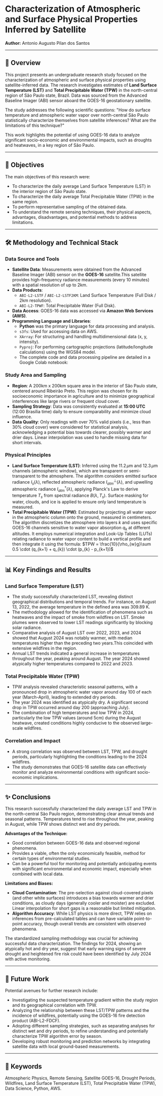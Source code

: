 # Characterization of Atmospheric and Surface Physical Properties Inferred by Satellite

**Author:** Antonio Augusto Pilan dos Santos

---

## 📜 Overview

This project presents an undergraduate research study focused on the characterization of atmospheric and surface physical properties using satellite-inferred data. The research investigates estimates of **Land Surface Temperature (LST)** and **Total Precipitable Water (TPW)** in the north-central region of São Paulo state, Brazil. Data was sourced from the Advanced Baseline Imager (ABI) sensor aboard the GOES-16 geostationary satellite. 

The study addresses the following scientific questions: "How do surface temperature and atmospheric water vapor over north-central São Paulo statistically characterize themselves from satellite inferences? What are the limitations of this technique?" 

This work highlights the potential of using GOES-16 data to analyze significant socio-economic and environmental impacts, such as droughts and heatwaves, in a key region of São Paulo. 

---

## 🎯 Objectives

The main objectives of this research were:

* To characterize the daily average Land Surface Temperature (LST) in the interior region of São Paulo state. 
* To characterize the daily average Total Precipitable Water (TPW) in the same region. 
* To perform representative sampling of the obtained data. 
* To understand the remote sensing techniques, their physical aspects, advantages, disadvantages, and potential methods to address limitations.

---

## 🛠️ Methodology and Technical Stack

### Data Source and Tools
* **Satellite Data**: Measurements were obtained from the Advanced Baseline Imager (ABI) sensor on the **GOES-16** satellite.This satellite provides high-frequency radiance measurements (every 10 minutes) with a spatial resolution of up to 2km.
* **Data Products**:
    * `ABI-L2-LSTF` / `ABI-L2-LSTF2KM`: Land Surface Temperature (Full Disk / 2km resolution). 
    * `ABI-L2-TPWF`: Total Precipitable Water (Full Disk).
* **Data Access**: GOES-16 data was accessed via **Amazon Web Services (AWS)**.
* **Programming Language and Libraries**:
    * **Python** was the primary language for data processing and analysis.
    * `s3fs`: Used for accessing data on AWS.
    * `XArray`: For structuring and handling multidimensional data (x, y, intensity). 
    * `Pyproj`: For performing cartographic projections (latitude/longitude calculations) using the WGS84 model.
    * The complete code and data processing pipeline are detailed in a Google Colab notebook: 

### Study Area and Sampling
* **Region**: A 200km x 200km square area in the interior of São Paulo state, centered around Ribeirão Preto. This region was chosen for its socioeconomic importance in agriculture and to minimize geographical interferences like large rivers or frequent cloud cover.
* **Sampling Strategy**: Data was consistently evaluated at **15:00 UTC** (12:00 Brasília time) daily to ensure comparability and minimize cloud influence.
* **Data Quality**: Only readings with over 70% valid pixels (i.e., less than 30% cloud cover) were considered for statistical analysis, acknowledging a potential bias towards clearer, possibly warmer and drier days. Linear interpolation was used to handle missing data for short intervals.

### Physical Principles
* **Land Surface Temperature (LST)**: Inferred using the $11.2\,\mu\text{m}$ and $12.3\,\mu\text{m}$ channels (atmospheric window), which are transparent or semi-transparent to the atmosphere. The algorithm considers emitted surface radiance $I_{s}(\lambda)$, reflected atmospheric radiance $I_{atm}^{\perp}(\lambda)$, and upwelling atmospheric radiance $I_{atm}^{\dagger}(\lambda)$, applying Planck's Law to derive temperature $T_{s}$ from spectral radiance $B(\lambda,T_{s})$. Surface masking for water, clouds, and ice is applied to ensure only land temperature is measured.
* **Total Precipitable Water (TPW)**: Estimated by projecting all water vapor in the atmospheric column onto the ground, measured in centimeters. The algorithm discretizes the atmosphere into layers $k$ and uses specific GOES-16 channels sensitive to water vapor absorption $q_{k}$ at different altitudes. It employs numerical integration and Look-Up Tables (LUTs) relating radiance to water vapor content to build a vertical profile and then integrate it using the formula:
    $TPW = \frac{10}{\rho_{w}g}\sum 0.5 \cdot (q_{k+1} + q_{k}) \cdot (p_{k} - p_{k+1})$

---

## 📊 Key Findings and Results

### Land Surface Temperature (LST)
* The study successfully characterized LST, revealing distinct geographical distributions and temporal trends. For instance, on August 13, 2022, the average temperature in the defined area was 309.89 K.
* The methodology allowed for the identification of phenomena such as heatwaves and the impact of smoke from wildfires on LST. Smoke plumes were observed to lower LST readings significantly by blocking solar radiance.
* Comparative analysis of August LST over 2022, 2023, and 2024 showed that August 2024 was notably warmer, with median temperatures higher than the preceding two years.This coincided with extensive wildfires in the region.
* Annual LST trends indicated a general increase in temperatures throughout the year, peaking around August. The year 2024 showed atypically higher temperatures compared to 2022 and 2023.

### Total Precipitable Water (TPW)
* TPW analysis revealed characteristic seasonal patterns, with a pronounced drop in atmospheric water vapor around day 100 of each year (March-April), leading to extended dry periods.
* The year 2024 was identified as atypically dry. A significant second drop in TPW occurred around day 200 (approaching July).
* The combination of high temperatures and low TPW in 2024, particularly the low TPW values (around 5cm) during the August heatwave, created conditions highly conducive to the observed large-scale wildfires.
  
### Correlation and Impact
* A strong correlation was observed between LST, TPW, and drought periods, particularly highlighting the conditions leading to the 2024 wildfires.
* The study demonstrates that GOES-16 satellite data can effectively monitor and analyze environmental conditions with significant socio-economic implications.

---

## ✨ Conclusions

This research successfully characterized the daily average LST and TPW in the north-central São Paulo region, demonstrating clear annual trends and seasonal patterns. Temperatures tend to rise throughout the year, peaking in August, while TPW shows distinct wet and dry periods.

**Advantages of the Technique:**
* Good correlation between GOES-16 data and observed regional phenomena.
* Provides a viable, often the only economically feasible, method for certain types of environmental studies.
* Can be a powerful tool for monitoring and potentially anticipating events with significant environmental and economic impact, especially when combined with local data.

**Limitations and Biases:**
* **Cloud Contamination**: The pre-selection against cloud-covered pixels (and other white surfaces) introduces a bias towards warmer and drier conditions, as cloudy days (generally cooler and moister) are excluded. Linear interpolation for short gaps is a reasonable but limited mitigation.
* **Algorithm Accuracy**: While LST physics is more direct, TPW relies on inferences from pre-calculated tables and can have variable point-to-point accuracy, though overall trends are consistent with observed phenomena.

The standardized sampling methodology was crucial for achieving successful data characterization. The findings for 2024, showing an atypically hot and dry year, suggest that early warning signs of severe drought and heightened fire risk could have been identified by July 2024 with active monitoring.

---

## 🚀 Future Work

Potential avenues for further research include:

* Investigating the suspected temperature gradient within the study region and its geographical correlation with TPW.
* Analyzing the relationship between these LST/TPW patterns and the incidence of wildfires, potentially using the GOES-16 fire detection product (ABI-L2-FDCF). 
* Adopting different sampling strategies, such as separating analyses for distinct wet and dry periods, to refine understanding and potentially characterize TPW algorithm error by season.
* Developing robust monitoring and prediction networks by integrating satellite data with local ground-based measurements.

---

## 🔑 Keywords

Atmospheric Physics, Remote Sensing, Satellite GOES-16, Drought Periods, Wildfires, Land Surface Temperature (LST), Total Precipitable Water (TPW), Data Science, Python, AWS.
